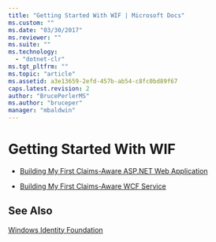 ```yaml
---
title: "Getting Started With WIF | Microsoft Docs"
ms.custom: ""
ms.date: "03/30/2017"
ms.reviewer: ""
ms.suite: ""
ms.technology: 
  - "dotnet-clr"
ms.tgt_pltfrm: ""
ms.topic: "article"
ms.assetid: a3e13659-2efd-457b-ab54-c8fc0bd89f67
caps.latest.revision: 2
author: "BrucePerlerMS"
ms.author: "bruceper"
manager: "mbaldwin"
---
```

# Getting Started With WIF
-   [Building My First Claims-Aware ASP.NET Web Application](../../../docs/framework/security/building-my-first-claims-aware-aspnet-web-app.md)  
  
-   [Building My First Claims-Aware WCF Service](../../../docs/framework/security/building-my-first-claims-aware-wcf-service.md)  
  
## See Also  
 [Windows Identity Foundation](../../../docs/framework/security/windows-identity-foundation.md)